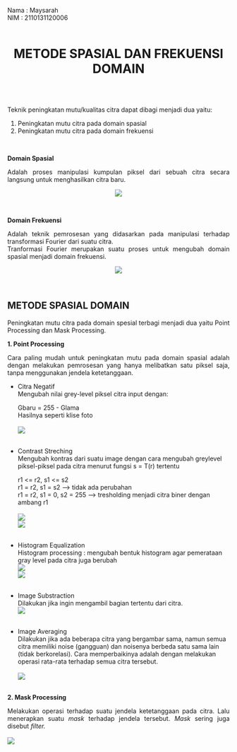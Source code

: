 Nama : Maysarah<br>
NIM : 2110131120006<br><br>

<h1 align="center">METODE SPASIAL DAN FREKUENSI DOMAIN</h1><br><br>

<p align="justify">Teknik peningkatan mutu/kualitas citra dapat dibagi menjadi dua yaitu:
<ol>
<li>Peningkatan mutu citra pada domain spasial</li>
<li>Peningkatan mutu citra pada domain frekuensi</li></ol></p><br>

**Domain Spasial**

<p align="justify">Adalah proses manipulasi kumpulan piksel dari sebuah citra secara langsung untuk menghasilkan citra baru.</p>

<p align="center"><img src="img_spasialfrekuensidomain/1.jpeg"></p><br>

**Domain Frekuensi**

<p align="justify">Adalah teknik pemrosesan yang didasarkan pada
manipulasi terhadap transformasi Fourier dari suatu citra.<br>
Tranformasi Fourier merupakan suatu proses untuk mengubah domain spasial menjadi domain frekuensi.</p>

<p align="center"><img src="img_spasialfrekuensidomain/2.jpeg"></p><br>

## **METODE SPASIAL DOMAIN**

<p align="justify">Peningkatan mutu citra pada domain spesial terbagi menjadi dua yaitu Point Processing dan Mask Processing.</p>

**1. Point Processing**

<p align="justify">Cara paling mudah untuk peningkatan mutu pada domain spasial adalah dengan melakukan pemrosesan yang hanya melibatkan satu piksel saja, tanpa menggunakan jendela ketetanggaan. 

- Citra Negatif<br>
Mengubah nilai grey-level piksel citra input dengan:

    Gbaru = 255 - Glama <br>
Hasilnya seperti klise foto<br><br>
<img src="img_spasialfrekuensidomain/3.jpeg"><br><br>

- Contrast Streching<br>
Mengubah kontras dari suatu image dengan cara mengubah greylevel piksel-piksel pada citra menurut fungsi s = T(r) tertentu

    r1 <= r2, s1 <= s2<br>
    r1 = r2, s1 = s2 --> tidak ada perubahan<br>
    r1 = r2, s1 = 0, s2 = 255 --> tresholding menjadi citra biner dengan ambang r1<br><br>
<img src="img_spasialfrekuensidomain/4.jpeg"><br>
<img src="img_spasialfrekuensidomain/5.jpeg"><br><br>

- Histogram Equalization<br>
Histogram processing : mengubah bentuk histogram agar pemerataan gray level pada citra juga berubah<br>
<img src="img_spasialfrekuensidomain/6.jpeg"><br>
<img src="img_spasialfrekuensidomain/7.jpeg"><br><br>

- Image Substraction<br>
Dilakukan jika ingin mengambil bagian tertentu dari citra.<br>
<img src="img_spasialfrekuensidomain/8.jpeg"><br><br>

- Image Averaging<br>
Dilakukan jika ada beberapa citra yang bergambar sama, namun semua citra memiliki noise (gangguan) dan noisenya berbeda satu sama lain (tidak berkorelasi). Cara memperbaikinya adalah dengan melakukan operasi rata-rata terhadap semua citra tersebut.<br><br>
<img src="img_spasialfrekuensidomain/9.jpeg"><br><br>

**2. Mask Processing**

<p align="justify"> Melakukan operasi terhadap suatu jendela ketetanggaan pada citra. Lalu menerapkan suatu <i>mask</i> terhadap jendela tersebut. <i>Mask</i> sering juga disebut <i>filter.</i><br><br>
<img src="img_spasialfrekuensidomain/10.jpeg"><br><br>















